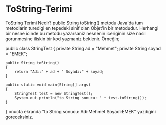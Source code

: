 # ToString-Terimi
ToString Terimi Nedir?
public String toString() metodu Java'da tum metodlarin turedigi en tepedeki sinif olan Objet'in bir metodudur. Herhangi bir nesne icinde bu metodu yazarsaniz nesnenin iceriginin size nasil gorunmesine iliskin bir kod yazmaniz beklenir. Örneğin;
   

public class StringTest
{
    private String ad = "Mehmet";
    private String soyad = "EMEK";

    public String toString()
    {
        return "Adi:" + ad + " Soyadi:" + soyad;
    }

    public static void main(String[] args)
    {
        StringTest test = new StringTest();
        System.out.println("to String sonucu: " + test.toString());
    }
}
  onucta ekranda "to String sonucu: Adi:Mehmet Soyadi:EMEK" yazdigini goreceksiniz.
